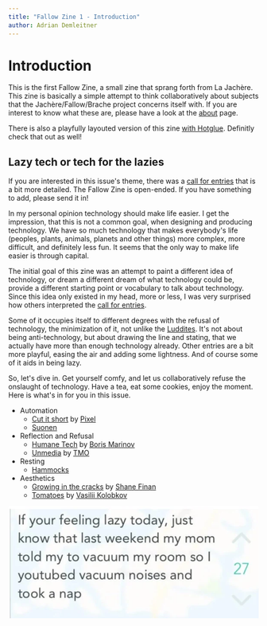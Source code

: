 ```yaml
---
title: "Fallow Zine 1 - Introduction"
author: Adrian Demleitner
---
```

# Introduction
This is the first Fallow Zine, a small zine that sprang forth from La Jachère. This zine is basically a simple attempt to think collaboratively about subjects that the Jachère/Fallow/Brache project concerns itself with. If you are interest to know what these are, please have a look at the [about](about.md) page. 

There is also a playfully layouted version of this zine [with Hotglue](https://thgie.hotglue.me/?Fallow%20Zine%201). Definitly check that out as well!

## Lazy tech or tech for the lazies
If you are interested in this issue's theme, there was a [call for entries](notes/call-fallow-zine-1.md) that is a bit more detailed. The Fallow Zine is open-ended. If you have something to add, please send it in!

In my personal opinion technology should make life easier. I get the impression, that this is not a common goal, when designing and producing technology. We have so much technology that makes everybody's life (peoples, plants, animals, planets and other things) more complex, more difficult, and definitely less fun. It seems that the only way to make life easier is through capital.

The initial goal of this zine was an attempt to paint a different idea of technology, or dream a different dream of what technology could be, provide a different starting point or vocabulary to talk about technology. Since this idea only existed in my head, more or less, I was very surprised how others interpreted the [call for entries](notes/call-fallow-zine-1.md).

Some of it occupies itself to different degrees with the refusal of technology, the minimization of it, not unlike the [Luddites](https://en.wikipedia.org/wiki/Luddite). It's not about being anti-technology, but about drawing the line and stating, that we actually have more than enough technology already. Other entries are a bit more playful, easing the air and adding some lightness. And of course some of it aids in being lazy.

So, let's dive in. Get yourself comfy, and let us collaboratively refuse the onslaught of technology. Have a tea, eat some cookies, enjoy the moment. Here is what's in for you in this issue.

- Automation
	- [Cut it short](fp1/cut_it_short.md) by [Pixel](https://www.pixouls.xyz)
	- [Suonen](fp1/suonen.md)
- Reflection and Refusal
	- [Humane Tech](fp1/humane_technology.md) by [Boris Marinov](https://boris-marinov.github.io/)
	- [Unmedia](fp1/unmedia.md) by [TMO](https://write.as/tmo/)
- Resting
	- [Hammocks](fp1/hammocks.md)
- Aesthetics
	- [Growing in the cracks](fp1/growing_in_the_cracks.md) by [Shane Finan](https://shanefinan.org/)
	- [Tomatoes](fp1/tomatoes.md) by [Vasilii Kolobkov](https://orangeshoelaces.net/)

![If your feeling lazy today, just know that last weekend my mom told my to vacuum my room so I youtubed vacuum noises and took a nap](/files/fp1/lazy_1.png)